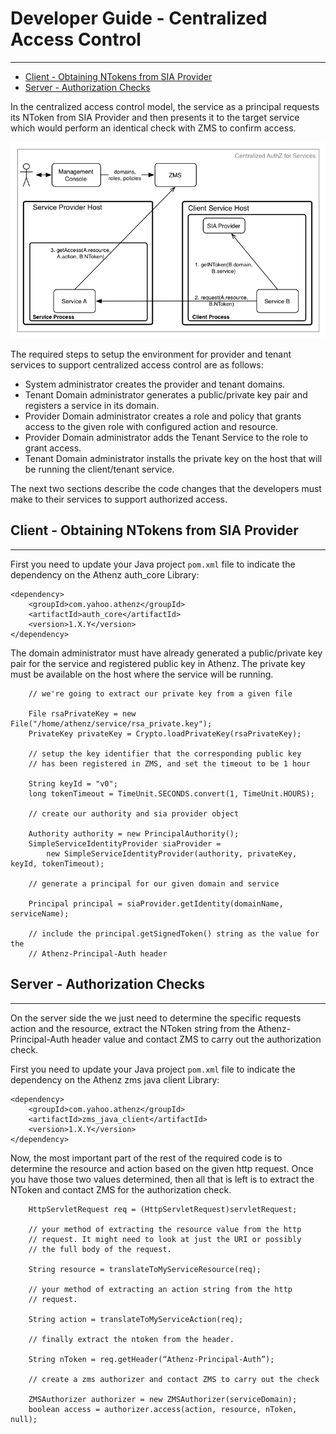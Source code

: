 # Developer Guide - Centralized Access Control
----------------------------------------------

* [Client - Obtaining NTokens from SIA Provider](#client---obtaining-ntokens-from-sia-provider)
* [Server - Authorization Checks](#server---authorization-checks)

In the centralized access control model, the service as a principal
requests its NToken from SIA Provider and then presents it to the
target service which would perform an identical check with ZMS to confirm
access.

![Authenticated Service as Principal](images/centralized_authz_for_services.png)

The required steps to setup the environment for provider and tenant
services to support centralized access control are as follows:

* System administrator creates the provider and tenant domains.
* Tenant Domain administrator generates a public/private key pair
  and registers a service in its domain.
* Provider Domain administrator creates a role and policy that
  grants access to the given role with configured action and resource.
* Provider Domain administrator adds the Tenant Service to the
  role to grant access.
* Tenant Domain administrator installs the private key on the host
  that will be running the client/tenant service.
  
The next two sections describe the code changes that the developers
must make to their services to support authorized access.

## Client - Obtaining NTokens from SIA Provider
-----------------------------------------------

First you need to update your Java project `pom.xml` file to indicate
the dependency on the Athenz auth_core Library:

```
<dependency>
    <groupId>com.yahoo.athenz</groupId>
    <artifactId>auth_core</artifactId>
    <version>1.X.Y</version>
</dependency>
```

The domain administrator must have already generated a public/private key pair
for the service and registered public key in Athenz. The private key must be
available on the host where the service will be running.

```
    // we're going to extract our private key from a given file
    
    File rsaPrivateKey = new File("/home/athenz/service/rsa_private.key");
    PrivateKey privateKey = Crypto.loadPrivateKey(rsaPrivateKey);
    
    // setup the key identifier that the corresponding public key
    // has been registered in ZMS, and set the timeout to be 1 hour
    
    String keyId = "v0";
    long tokenTimeout = TimeUnit.SECONDS.convert(1, TimeUnit.HOURS);
    
    // create our authority and sia provider object
    
    Authority authority = new PrincipalAuthority();
    SimpleServiceIdentityProvider siaProvider = 
        new SimpleServiceIdentityProvider(authority, privateKey, keyId, tokenTimeout);
    
    // generate a principal for our given domain and service
    
    Principal principal = siaProvider.getIdentity(domainName, serviceName);
    
    // include the principal.getSignedToken() string as the value for the
    // Athenz-Principal-Auth header
```

## Server - Authorization Checks
--------------------------------

On the server side the we just need to determine the specific requests
action and the resource, extract the NToken string from the
Athenz-Principal-Auth header value and contact ZMS to carry out the
authorization check.

First you need to update your Java project `pom.xml` file to indicate
the dependency on the Athenz zms java client Library:

```
<dependency>
    <groupId>com.yahoo.athenz</groupId>
    <artifactId>zms_java_client</artifactId>
    <version>1.X.Y</version>
</dependency>
```

Now, the most important part of the rest of the required code is to
determine the resource and action based on the given http request.
Once you have those two values determined, then all that is left
is to extract the NToken and contact ZMS for the authorization
check.

```
    HttpServletRequest req = (HttpServletRequest)servletRequest;
    
    // your method of extracting the resource value from the http
    // request. It might need to look at just the URI or possibly
    // the full body of the request.

    String resource = translateToMyServiceResource(req);
    
    // your method of extracting an action string from the http
    // request.
    
    String action = translateToMyServiceAction(req);
    
    // finally extract the ntoken from the header.

    String nToken = req.getHeader(“Athenz-Principal-Auth”);
    
    // create a zms authorizer and contact ZMS to carry out the check
    
    ZMSAuthorizer authorizer = new ZMSAuthorizer(serviceDomain);
    boolean access = authorizer.access(action, resource, nToken, null);
    

 
